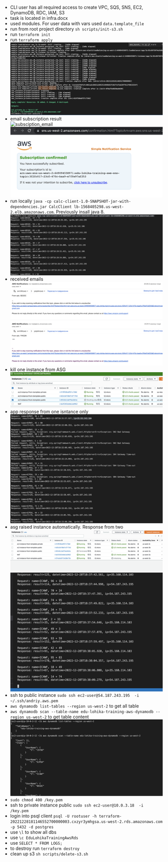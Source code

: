 ######
- CLI user has all required access to create VPC, SQS, SNS, EC2, DynamoDB, RDC, IAM, S3
- task is located in infra.docx
- used modules. For user data with vars used `data.template_file`
- run from root project directory `sh scripts/init-s3.sh`
- run `terraform init`
- run `terraform apply` \
![output](https://github.com/phpadventure/aws-course/blob/master/final-task/screenshots/output.png) 
- email subscription result \
![subsciption_email](https://github.com/phpadventure/aws-course/blob/master/final-task/screenshots/subsciption_email.png.png)
![subscription_confirmed](https://github.com/phpadventure/aws-course/blob/master/final-task/screenshots/subscription_confirmed.png)
- run locally `java -cp calc-client-1.0-SNAPSHOT-jar-with-dependencies.jar CalcClient lb-1568405298.us-west-2.elb.amazonaws.com`. Previously insall java 8. \
![start_client](https://github.com/phpadventure/aws-course/blob/master/final-task/screenshots/start_client.png)
- received emails \
![notification_on_email](https://github.com/phpadventure/aws-course/blob/master/final-task/screenshots/notification_on_email.png)
- kill one instance from ASG \
![terminated_instance](https://github.com/phpadventure/aws-course/blob/master/final-task/screenshots/terminated_instance.png)
- app response from one isntance only
![result_from_one_instance](https://github.com/phpadventure/aws-course/blob/master/final-task/screenshots/result_from_one_instance.png)
- asg raised instance automatically. Response from two
![asg_instance_raise_up](https://github.com/phpadventure/aws-course/blob/master/final-task/screenshots/asg_instance_raise_up.png)
![response_from_multiple_instance](https://github.com/phpadventure/aws-course/blob/master/final-task/screenshots/response_from_multiple_instance.png)
- ssh to public instance `sudo ssh ec2-user@54.187.243.195  -i ~/.ssh/andriy.aws.pem`
- `aws dynamodb list-tables --region us-west-2` to get all table
- `aws dynamodb scan --table-name edu-lohika-training-aws-dynamodb --region us-west-2`  to get table content \
![dynamo_db_contnent](https://github.com/phpadventure/aws-course/blob/master/final-task/screenshots/dynamo_db_contnent.png)
- `sudo chmod 400 /key.pem`
- ssh to private instance public  `sudo ssh ec2-user@10.0.3.18  -i /key.pem`
- login into psql client `psql -U rootuser -h terraform-20221228181146552700000003.cxzyr3ymhgsa.us-west-2.rds.amazonaws.com  -p 5432 -d postgres`
- use `\l` to show all dbs
- use `\c EduLohikaTrainingAwsRds`
- use `SELECT * FROM LOGS;`
- to destroy run `terraform destroy`
- clean up s3 `sh scripts/delete-s3.sh`